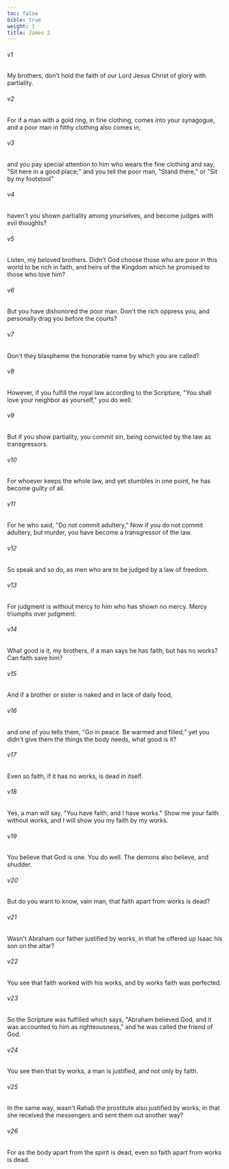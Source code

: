 ```yaml
---
toc: false
bible: true
weight: 1
title: James 2
---
```




###### v1 
My brothers, don't hold the faith of our Lord Jesus Christ of glory with partiality. 

###### v2 
For if a man with a gold ring, in fine clothing, comes into your synagogue, and a poor man in filthy clothing also comes in, 

###### v3 
and you pay special attention to him who wears the fine clothing and say, "Sit here in a good place;" and you tell the poor man, "Stand there," or "Sit by my footstool" 

###### v4 
haven't you shown partiality among yourselves, and become judges with evil thoughts? 

###### v5 
Listen, my beloved brothers. Didn't God choose those who are poor in this world to be rich in faith, and heirs of the Kingdom which he promised to those who love him? 

###### v6 
But you have dishonored the poor man. Don't the rich oppress you, and personally drag you before the courts? 

###### v7 
Don't they blaspheme the honorable name by which you are called? 

###### v8 
However, if you fulfill the royal law according to the Scripture, "You shall love your neighbor as yourself," you do well. 

###### v9 
But if you show partiality, you commit sin, being convicted by the law as transgressors. 

###### v10 
For whoever keeps the whole law, and yet stumbles in one point, he has become guilty of all. 

###### v11 
For he who said, "Do not commit adultery," Now if you do not commit adultery, but murder, you have become a transgressor of the law. 

###### v12 
So speak and so do, as men who are to be judged by a law of freedom. 

###### v13 
For judgment is without mercy to him who has shown no mercy. Mercy triumphs over judgment. 

###### v14 
What good is it, my brothers, if a man says he has faith, but has no works? Can faith save him? 

###### v15 
And if a brother or sister is naked and in lack of daily food, 

###### v16 
and one of you tells them, "Go in peace. Be warmed and filled;" yet you didn't give them the things the body needs, what good is it? 

###### v17 
Even so faith, if it has no works, is dead in itself. 

###### v18 
Yes, a man will say, "You have faith, and I have works." Show me your faith without works, and I will show you my faith by my works. 

###### v19 
You believe that God is one. You do well. The demons also believe, and shudder. 

###### v20 
But do you want to know, vain man, that faith apart from works is dead? 

###### v21 
Wasn't Abraham our father justified by works, in that he offered up Isaac his son on the altar? 

###### v22 
You see that faith worked with his works, and by works faith was perfected. 

###### v23 
So the Scripture was fulfilled which says, "Abraham believed God, and it was accounted to him as righteousness," and he was called the friend of God. 

###### v24 
You see then that by works, a man is justified, and not only by faith. 

###### v25 
In the same way, wasn't Rahab the prostitute also justified by works, in that she received the messengers and sent them out another way? 

###### v26 
For as the body apart from the spirit is dead, even so faith apart from works is dead.

